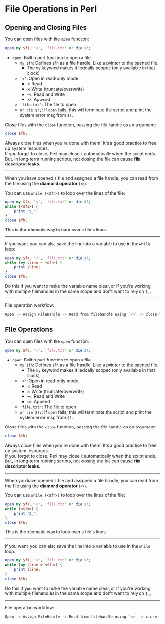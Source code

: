 # File Operations in Perl


## Opening and Closing Files
You can open files with the `open` function:
```perl
open my $fh, '<', 'file.txt' or die $!; 
```
- `open`: Builtin perl function to open a file.
    - `my $fh`: Defines `$fh` as a file handle. Like a pointer to the opened file.
        - The `my` keyword makes it lexically scoped (only available in that block)
    - `'<'`: Open in read-only mode.
        - `<`: Read
        - `>`: Write (truncate/overwrite)
        - `+<`: Read and Write
        - `>>`: Append
    - `'file.txt'`: The file to open
    - `or die $!;`: If `open` fails, this will terminate the script and print the
      system error msg from `$!`.

Close files with the `close` function, passing the file handle as an argument:
```perl
close $fh;
```
Always close files when you're done with them!
It's a good practice to free up system resources.  
If you forget to close, Perl may close it automatically when the script ends.
But, in long-term running scripts, not closing the file can cause **file descriptor leaks**. 

---

When you have opened a file and assigned a file handle, you can read from the file
using the **diamond operator** (`<>`).

You can use `while (<$fh>)` to loop over the lines of the file:
```perl
open my $fh, '<', 'file.txt' or die $!;
while (<$fh>) {
    print "$_";
}
close $fh;
```
This is the idiomatic way to loop over a file's lines.  

---

If you want, you can also save the line into a variable to use in the `while` loop:
```perl
open my $fh, '<', 'file.txt' or die $!;
while (my $line = <$fh>) {
    print $line;
}
close $fh;
```
Do this if you want to make the variable name clear, or if you're working with 
multiple filehandles in the same scope and don't want to rely on `$_`.  

---

File operation workflow:
```bash
Open -> Assign FileHandle -> Read from filehandle using `<>` -> close filehandle
```

## File Operations
You can open files with the `open` function:
```perl
open my $fh, '<', 'file.txt' or die $!; 
```
- `open`: Builtin perl function to open a file.
    - `my $fh`: Defines `$fh` as a file handle. Like a pointer to the opened file.
        - The `my` keyword makes it lexically scoped (only available in that block)
    - `'<'`: Open in read-only mode.
        - `<`: Read
        - `>`: Write (truncate/overwrite)
        - `+<`: Read and Write
        - `>>`: Append
    - `'file.txt'`: The file to open
    - `or die $!;`: If `open` fails, this will terminate the script and print the
      system error msg from `$!`.

Close files with the `close` function, passing the file handle as an argument:
```perl
close $fh;
```
Always close files when you're done with them!
It's a good practice to free up system resources.  
If you forget to close, Perl may close it automatically when the script ends.
But, in long-term running scripts, not closing the file can cause **file descriptor leaks**. 

---

When you have opened a file and assigned a file handle, you can read from the file
using the **diamond operator** (`<>`).

You can use `while (<$fh>)` to loop over the lines of the file:
```perl
open my $fh, '<', 'file.txt' or die $!;
while (<$fh>) {
    print "$_";
}
close $fh;
```
This is the idiomatic way to loop over a file's lines.  

---

If you want, you can also save the line into a variable to use in the `while` loop:
```perl
open my $fh, '<', 'file.txt' or die $!;
while (my $line = <$fh>) {
    print $line;
}
close $fh;
```
Do this if you want to make the variable name clear, or if you're working with 
multiple filehandles in the same scope and don't want to rely on `$_`.  

---

File operation workflow:
```bash
Open -> Assign FileHandle -> Read from filehandle using `<>` -> close filehandle
```


